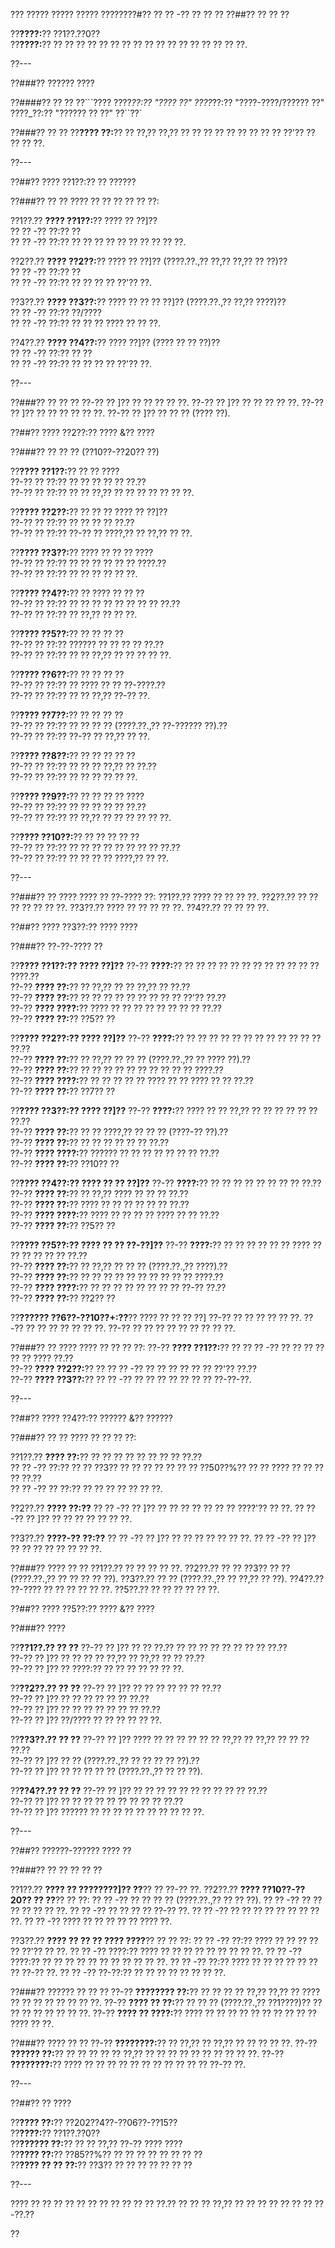 ??? ????? ????? ????? ????????#?? ?? ?? -?? ?? ?? ??
??##?? ?? ?? ??

??**????:**?? ??1??.??0??  
??**????:**?? ?? ?? ?? ?? ?? ?? ?? ?? ?? ?? ?? ?? ?? ?? ?? ?? ??.

??---

??###?? ?????? ????

??####?? ?? ??
??```????
????_??:?? "???? ??"
????_??:?? "????-????/?????? ??"
????_??:?? "?????? ?? ??"
??``??`

??###?? ?? ??
??**???? ??:**?? ?? ??,?? ??,?? ?? ?? ?? ?? ?? ?? ?? ?? ?? ??'?? ?? ?? ?? ??.

??---

??##?? ???? ??1??:?? ?? ??????

??###?? ?? ??
???? ?? ?? ?? ?? ?? ??:

??1??.?? **???? ??1??:**?? ???? ?? ??]??  
??  ?? -?? ??:?? ??  
??  ?? -?? ??:?? ?? ?? ?? ?? ?? ?? ?? ?? ?? ??.

??2??.?? **???? ??2??:**?? ???? ?? ??]?? (????.??.,?? ??,?? ??,?? ?? ??)??  
??  ?? -?? ??:?? ??  
??  ?? -?? ??:?? ?? ?? ?? ?? ??'?? ??.

??3??.?? **???? ??3??:**?? ???? ?? ?? ?? ??]?? (????.??.,?? ??,?? ????)??  
??  ?? -?? ??:?? ??/????  
??  ?? -?? ??:?? ?? ?? ?? ???? ?? ?? ??.

??4??.?? **???? ??4??:**?? ???? ??]?? (???? ?? ?? ??)??  
??  ?? -?? ??:?? ?? ??  
??  ?? -?? ??:?? ?? ?? ?? ?? ??'?? ??.

??---

??###?? ?? ?? ??
??-?? ?? ]?? ?? ?? ?? ?? ??.
??-?? ?? ]?? ?? ?? ?? ?? ??.
??-?? ?? ]?? ?? ?? ?? ?? ?? ??.
??-?? ?? ]?? ?? ?? ?? (???? ??).

??##?? ???? ??2??:?? ???? &?? ????

??###?? ?? ?? ?? (??10??-??20?? ??)

??**???? ??1??:**?? ?? ?? ????  
??-?? ?? ??:?? ?? ?? ?? ?? ?? ??.??  
??-?? ?? ??:?? ?? ?? ??,?? ?? ?? ?? ?? ?? ?? ??.

??**???? ??2??:**?? ?? ?? ?? ???? ?? ??]??  
??-?? ?? ??:?? ?? ?? ?? ?? ??.??  
??-?? ?? ??:?? ??-?? ?? ????,?? ?? ??,?? ?? ??.

??**???? ??3??:**?? ???? ?? ?? ?? ????  
??-?? ?? ??:?? ?? ?? ?? ?? ?? ?? ????.??  
??-?? ?? ??:?? ?? ?? ?? ?? ?? ??.

??**???? ??4??:**?? ?? ???? ?? ?? ??  
??-?? ?? ??:?? ?? ?? ?? ?? ?? ?? ?? ?? ??.??  
??-?? ?? ??:?? ?? ??,?? ?? ?? ??.

??**???? ??5??:**?? ?? ?? ?? ??  
??-?? ?? ??:?? ?????? ?? ?? ?? ?? ??.??  
??-?? ?? ??:?? ?? ?? ??,?? ?? ?? ?? ?? ??.

??**???? ??6??:**?? ?? ?? ?? ??  
??-?? ?? ??:?? ?? ???? ?? ?? ??-????.??  
??-?? ?? ??:?? ?? ?? ??,?? ??-?? ??.

??**???? ??7??:**?? ?? ?? ?? ??  
??-?? ?? ??:?? ?? ?? ?? ?? (????.??.,?? ??-?????? ??).??  
??-?? ?? ??:?? ??-?? ?? ??,?? ?? ??.

??**???? ??8??:**?? ?? ?? ?? ?? ??  
??-?? ?? ??:?? ?? ?? ?? ??,?? ?? ??.??  
??-?? ?? ??:?? ?? ?? ?? ?? ?? ??.

??**???? ??9??:**?? ?? ?? ?? ?? ????  
??-?? ?? ??:?? ?? ?? ?? ?? ?? ??.??  
??-?? ?? ??:?? ?? ??,?? ?? ?? ?? ?? ?? ??.

??**???? ??10??:**?? ?? ?? ?? ?? ??  
??-?? ?? ??:?? ?? ?? ?? ?? ?? ?? ?? ?? ??.??  
??-?? ?? ??:?? ?? ?? ?? ?? ????,?? ?? ??.

??---

??###?? ?? ????
???? ?? ??-???? ??:
??1??.?? ???? ?? ?? ?? ??.
??2??.?? ?? ?? ?? ?? ?? ?? ??.
??3??.?? ???? ?? ?? ?? ?? ??.
??4??.?? ?? ?? ?? ??.

??##?? ???? ??3??:?? ???? ????

??###?? ??-??-???? ??

??**???? ??1??:?? ???? ??]??**
??-?? **????:**?? ?? ?? ?? ?? ?? ?? ?? ?? ?? ?? ?? ?? ????.??  
??-?? **???? ??:**?? ?? ??,?? ?? ?? ??,?? ?? ??.??  
??-?? **???? ??:**?? ?? ?? ?? ?? ?? ?? ?? ?? ?? ??'?? ??.??  
??-?? **???? ????:**?? ???? ?? ?? ?? ?? ?? ?? ?? ?? ??.??  
??-?? **???? ??:**?? ??5?? ??

??**???? ??2??:?? ???? ??]??**
??-?? **????:**?? ?? ?? ?? ?? ?? ?? ?? ?? ?? ?? ?? ?? ??.??  
??-?? **???? ??:**?? ?? ??,?? ?? ?? ?? (????.??.,?? ?? ???? ??).??  
??-?? **???? ??:**?? ?? ?? ?? ?? ?? ?? ?? ?? ?? ?? ????.??  
??-?? **???? ????:**?? ?? ?? ?? ?? ?? ???? ?? ?? ???? ?? ?? ??.??  
??-?? **???? ??:**?? ??7?? ??

??**???? ??3??:?? ???? ??]??**
??-?? **????:**?? ???? ?? ?? ??,?? ?? ?? ?? ?? ?? ?? ??.??  
??-?? **???? ??:**?? ?? ?? ????,?? ?? ?? ?? (????-?? ??).??  
??-?? **???? ??:**?? ?? ?? ?? ?? ?? ?? ??.??  
??-?? **???? ????:**?? ?????? ?? ?? ?? ?? ?? ?? ?? ??.??  
??-?? **???? ??:**?? ??10?? ??

??**???? ??4??:?? ???? ?? ?? ??]??**
??-?? **????:**?? ?? ?? ?? ?? ?? ?? ?? ?? ??.??  
??-?? **???? ??:**?? ?? ??,?? ???? ?? ?? ?? ??.??  
??-?? **???? ??:**?? ???? ?? ?? ?? ?? ?? ?? ??.??  
??-?? **???? ????:**?? ???? ?? ?? ?? ?? ???? ?? ?? ??.??  
??-?? **???? ??:**?? ??5?? ??

??**???? ??5??:?? ???? ?? ?? ??-??]??**
??-?? **????:**?? ?? ?? ?? ?? ?? ?? ???? ?? ?? ?? ?? ?? ?? ??.??  
??-?? **???? ??:**?? ?? ??,?? ?? ?? ?? (????.??.,?? ????).??  
??-?? **???? ??:**?? ?? ?? ?? ?? ?? ?? ?? ?? ?? ?? ????.??  
??-?? **???? ????:**?? ?? ?? ?? ?? ?? ?? ?? ?? ??-?? ??.??  
??-?? **???? ??:**?? ??2?? ??

??**?????? ??6??-??10??+:??**?? ???? ?? ?? ?? ??]
??-?? ?? ?? ?? ?? ?? ??.
??-?? ?? ?? ?? ?? ?? ?? ??.
??-?? ?? ?? ?? ?? ?? ?? ?? ?? ??.

??###?? ?? ????
???? ?? ?? ?? ??:
??-?? **???? ??1??:**?? ?? ?? ?? -?? ?? ?? ?? ?? ?? ?? ???? ??.??  
??-?? **???? ??2??:**?? ?? ?? ?? -?? ?? ?? ?? ?? ?? ?? ??'?? ??.??  
??-?? **???? ??3??:**?? ?? ?? -?? ?? ?? ?? ?? ?? ?? ?? ??-??-??.

??---

??##?? ???? ??4??:?? ?????? &?? ??????

??###?? ?? ??
???? ?? ?? ?? ??:

??1??.?? **???? ??:**?? ?? ?? ?? ?? ?? ?? ?? ?? ??.??  
??  ?? -?? ??:?? ?? ?? ??3?? ?? ?? ?? ?? ?? ?? ?? ??50??%?? ?? ?? ???? ?? ?? ?? ?? ??.??  
??  ?? -?? ?? ??:?? ?? ?? ?? ?? ?? ?? ??.

??2??.?? **???? ??:??**
??  ?? -?? ?? ]?? ?? ?? ?? ?? ?? ?? ?? ????'?? ?? ??.
??  ?? -?? ?? ]?? ?? ?? ?? ?? ?? ?? ??.

??3??.?? **????-?? ??:??**
??  ?? -?? ?? ]?? ?? ?? ?? ?? ?? ?? ??.
??  ?? -?? ?? ]?? ?? ?? ?? ?? ?? ?? ?? ??.

??###?? ???? ?? ??
??1??.?? ?? ?? ?? ?? ??.
??2??.?? ?? ?? ??3?? ?? ?? (????.??.,?? ?? ?? ?? ?? ??).
??3??.?? ?? ?? (????.??.,?? ?? ??,?? ?? ??).
??4??.?? ??-???? ?? ?? ?? ?? ?? ??.
??5??.?? ?? ?? ?? ?? ?? ??.

??##?? ???? ??5??:?? ???? &?? ????

??###?? ????

??**??1??.?? ?? ??**
??-?? ?? ]?? ?? ?? ??.?? ?? ?? ?? ?? ?? ?? ?? ?? ??.??  
??-?? ?? ]?? ?? ?? ?? ?? ??,?? ?? ??,?? ?? ?? ??.??  
??-?? ?? ]?? ?? ????:?? ?? ?? ?? ?? ?? ?? ??.

??**??2??.?? ?? ??**
??-?? ?? ]?? ?? ?? ?? ?? ?? ?? ??.??  
??-?? ?? ]?? ?? ?? ?? ?? ?? ?? ??.??  
??-?? ?? ]?? ?? ?? ?? ?? ?? ?? ?? ??.??  
??-?? ?? ]?? ??/???? ?? ?? ?? ?? ?? ??.

??**??3??.?? ?? ??**
??-?? ?? ]?? ???? ?? ?? ?? ?? ?? ?? ??,?? ?? ??,?? ?? ?? ?? ??.??  
??-?? ?? ]?? ?? ?? (????.??.,?? ?? ?? ?? ?? ??).??  
??-?? ?? ]?? ?? ?? ?? ?? ?? (????.??.,?? ?? ?? ??).

??**??4??.?? ?? ??**
??-?? ?? ]?? ?? ?? ?? ?? ?? ?? ?? ?? ?? ?? ??.??  
??-?? ?? ]?? ?? ?? ?? ?? ?? ?? ?? ?? ?? ??.??  
??-?? ?? ]?? ?????? ?? ?? ?? ?? ?? ?? ?? ?? ?? ??.

??---

??##?? ??????-?????? ???? ??

??###?? ?? ?? ?? ?? ??

??1??.?? **???? ?? ????????]?? ??**?? ?? ??-?? ??.
??2??.?? **???? ??10??-??20?? ?? ??**?? ?? ??:
??  ?? -?? ?? ?? ?? ?? (????.??.,?? ?? ?? ??).
??  ?? -?? ?? ?? ?? ?? ?? ?? ??.
??  ?? -?? ?? ?? ?? ?? ??-?? ??.
??  ?? -?? ?? ?? ?? ?? ?? ?? ?? ?? ??.
??  ?? -?? ???? ?? ?? ?? ?? ?? ???? ??.

??3??.?? **???? ?? ?? ?? ???? ????**?? ?? ?? ??:
??  ?? -?? ??:?? ???? ?? ?? ?? ?? ?? ??'?? ?? ??.
??  ?? -?? ????:?? ???? ?? ?? ?? ?? ?? ?? ?? ?? ??.
??  ?? -?? ????:?? ?? ?? ?? ?? ?? ?? ?? ?? ?? ?? ??.
??  ?? -?? ??:?? ???? ?? ?? ?? ?? ?? ?? ?? ??-?? ??.
??  ?? -?? ??-??:?? ?? ?? ?? ?? ?? ?? ?? ??.

??###?? ?????? ?? ?? ??
??-?? **???????? ??:**?? ?? ?? ?? ?? ??,?? ??,?? ?? ???? ?? ?? ?? ?? ?? ?? ?? ??.
??-?? **???? ?? ??:**?? ?? ?? ?? (????.??.,?? ??1????)?? ?? ?? ?? ?? ?? ?? ?? ??.
??-?? **???? ?? ????:**?? ???? ?? ?? ?? ?? ?? ?? ?? ?? ?? ?? ???? ?? ??.

??###?? ???? ?? ??
??-?? **????????:**?? ?? ??,?? ?? ??,?? ?? ?? ?? ?? ??.
??-?? **?????? ??:**?? ?? ?? ?? ?? ?? ??,?? ?? ?? ?? ?? ?? ?? ?? ?? ?? ??.
??-?? **????????:**?? ???? ?? ?? ?? ?? ?? ?? ?? ?? ?? ?? ?? ??-?? ??.

??---

??##?? ?? ????

??**???? ??:**?? ??202??4??-??06??-??15??  
??**????:**?? ??1??.??0??  
??**?????? ??:**?? ?? ?? ??,?? ??-?? ???? ????  
??**???? ??:**?? ??85??%?? ?? ?? ?? ?? ?? ?? ?? ??  
??**???? ?? ?? ??:**?? ??3?? ?? ?? ?? ?? ?? ?? ??

??---

???? ?? ?? ?? ?? ?? ?? ?? ?? ?? ?? ?? ??.?? ?? ?? ?? ??,?? ?? ?? ?? ?? ?? ?? ?? ??-??.??

??